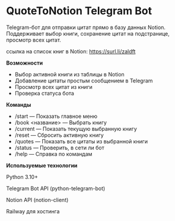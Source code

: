# QuoteToNotion Telegram Bot

Telegram-бот для отправки цитат прямо в базу данных Notion. Поддерживает выбор книги, сохранение цитат на подстранице, просмотр всех цитат.

ссылка на список книг в Notion: https://surl.li/zaldft

**Возможности**

- Выбор активной книги из таблицы в Notion
- Добавление цитаты простым сообщением в Telegram
- Просмотр всех цитат из книги
- Проверка статуса бота

**Команды**

* /start — Показать главное меню
* /book <название> — Выбрать книгу 
* /current — Показать текущую выбранную книгу
* /reset — Сбросить активную книгу
* /quotes — Показать все цитаты из выбранной книги
* /status — Проверить, в сети ли бот
* /help — Справка по командам

**Используемые технологии**

Python 3.10+

Telegram Bot API (python-telegram-bot)

Notion API (notion-client)

Railway для хостинга